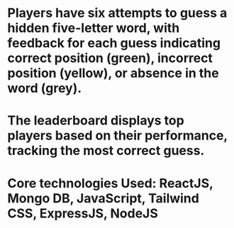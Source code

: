 # Players have six attempts to guess a hidden five-letter word, with feedback for each guess indicating correct position (green), incorrect position (yellow), or absence in the word (grey).
# The leaderboard displays top players based on their performance, tracking the most correct guess.
# Core technologies Used: ReactJS, Mongo DB, JavaScript, Tailwind CSS, ExpressJS, NodeJS
